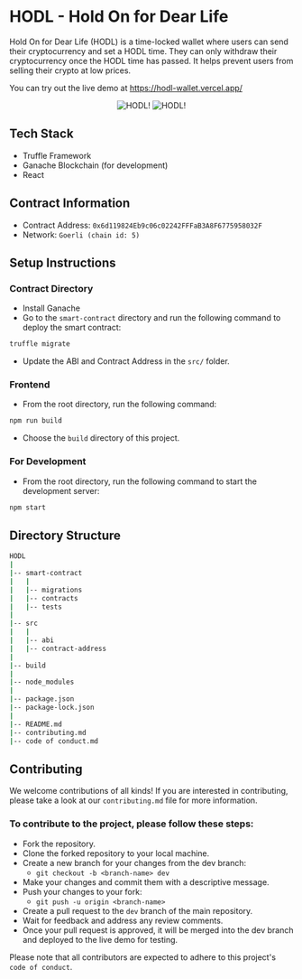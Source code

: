 # HODL - Hold On for Dear Life

Hold On for Dear Life (HODL) is a time-locked wallet where users can send their cryptocurrency and set a HODL time. 
They can only withdraw their cryptocurrency once the HODL time has passed. 
It helps prevent users from selling their crypto at low prices.

You can try out the live demo at https://hodl-wallet.vercel.app/

<p align="center">
    <img src="https://user-images.githubusercontent.com/74037707/206703443-96fbe9e5-af87-4c4b-851b-f74b4747fa5c.png" alt="HODL!"/>
    <img src="https://user-images.githubusercontent.com/74037707/209092178-c921d87b-66fa-4363-b4a8-893c5b37db41.png" alt="HODL!"/>
  </p>

## Tech Stack
  * Truffle Framework
  * Ganache Blockchain (for development)
  * React

## Contract Information
  * Contract Address: `0x6d119824Eb9c06c02242FFFaB3A8F6775958032F`
  * Network: `Goerli (chain id: 5)`

## Setup Instructions

### Contract Directory
  * Install Ganache
  * Go to the `smart-contract` directory and run the following command to deploy the smart contract:
```bash 
truffle migrate
```
  * Update the ABI and Contract Address in the `src/` folder.
  
### Frontend
  * From the root directory, run the following command:
```bash
npm run build
```
  * Choose the `build` directory of this project.
  
### For Development
  * From the root directory, run the following command to start the development server:
```bash
npm start
```

## Directory Structure
```bash
HODL
|
|-- smart-contract
|   |
|   |-- migrations
|   |-- contracts
|   |-- tests
|
|-- src
|   |
|   |-- abi
|   |-- contract-address
|
|-- build
|
|-- node_modules
|
|-- package.json
|-- package-lock.json
|
|-- README.md
|-- contributing.md
|-- code of conduct.md


```


## Contributing

We welcome contributions of all kinds! 
If you are interested in contributing, please take a look at our `contributing.md` file for more information. 

### To contribute to the project, please follow these steps:

 * Fork the repository.
 * Clone the forked repository to your local machine.
 * Create a new branch for your changes from the dev branch:
    * `git checkout -b <branch-name> dev`
 * Make your changes and commit them with a descriptive message.
 * Push your changes to your fork:
    * `git push -u origin <branch-name>`
 * Create a pull request to the `dev` branch of the main repository.
 * Wait for feedback and address any review comments.
 * Once your pull request is approved, it will be merged into the dev branch and deployed to the live demo for testing.

Please note that all contributors are expected to adhere to this project's `code of conduct`.
